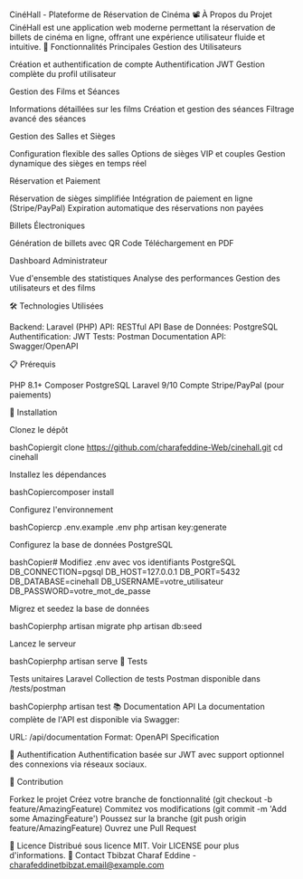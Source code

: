 CinéHall - Plateforme de Réservation de Cinéma
📽️ À Propos du Projet
CinéHall est une application web moderne permettant la réservation de billets de cinéma en ligne, offrant une expérience utilisateur fluide et intuitive.
🚀 Fonctionnalités Principales
Gestion des Utilisateurs

Création et authentification de compte
Authentification JWT
Gestion complète du profil utilisateur

Gestion des Films et Séances

Informations détaillées sur les films
Création et gestion des séances
Filtrage avancé des séances

Gestion des Salles et Sièges

Configuration flexible des salles
Options de sièges VIP et couples
Gestion dynamique des sièges en temps réel

Réservation et Paiement

Réservation de sièges simplifiée
Intégration de paiement en ligne (Stripe/PayPal)
Expiration automatique des réservations non payées

Billets Électroniques

Génération de billets avec QR Code
Téléchargement en PDF

Dashboard Administrateur

Vue d'ensemble des statistiques
Analyse des performances
Gestion des utilisateurs et des films

🛠 Technologies Utilisées

Backend: Laravel (PHP)
API: RESTful API
Base de Données: PostgreSQL
Authentification: JWT
Tests: Postman
Documentation API: Swagger/OpenAPI

📋 Prérequis

PHP 8.1+
Composer
PostgreSQL
Laravel 9/10
Compte Stripe/PayPal (pour paiements)

🔧 Installation

Clonez le dépôt

bashCopiergit clone https://github.com/charafeddine-Web/cinehall.git
cd cinehall

Installez les dépendances

bashCopiercomposer install

Configurez l'environnement

bashCopiercp .env.example .env
php artisan key:generate

Configurez la base de données PostgreSQL

bashCopier# Modifiez .env avec vos identifiants PostgreSQL
DB_CONNECTION=pgsql
DB_HOST=127.0.0.1
DB_PORT=5432
DB_DATABASE=cinehall
DB_USERNAME=votre_utilisateur
DB_PASSWORD=votre_mot_de_passe

Migrez et seedez la base de données

bashCopierphp artisan migrate
php artisan db:seed

Lancez le serveur

bashCopierphp artisan serve
🧪 Tests

Tests unitaires Laravel
Collection de tests Postman disponible dans /tests/postman

bashCopierphp artisan test
📚 Documentation API
La documentation complète de l'API est disponible via Swagger:

URL: /api/documentation
Format: OpenAPI Specification

🔐 Authentification
Authentification basée sur JWT avec support optionnel des connexions via réseaux sociaux.



🤝 Contribution

Forkez le projet
Créez votre branche de fonctionnalité (git checkout -b feature/AmazingFeature)
Commitez vos modifications (git commit -m 'Add some AmazingFeature')
Poussez sur la branche (git push origin feature/AmazingFeature)
Ouvrez une Pull Request

📄 Licence
Distribué sous licence MIT. Voir LICENSE pour plus d'informations.
📧 Contact
Tbibzat Charaf Eddine - charafeddinetbibzat.email@example.com
